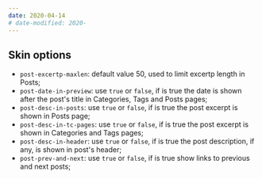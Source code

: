```yaml
---
date: 2020-04-14
# date-modified: 2020-
---
```


## Skin options

- `post-excertp-maxlen`: default value 50, used to limit excertp length in Posts;
- `post-date-in-preview`: use `true` or `false`, if is true the date is shown
  after the post's title in Categories, Tags and Posts pages;
- `post-desc-in-posts`: use `true` or `false`, if is true the post excerpt is 
  shown in Posts page;
- `post-desc-in-tc-pages`: use `true` or `false`, if is true the post excerpt is 
  shown in Categories and Tags pages;
- `post-desc-in-header`: use `true` or `false`, if is true the post description, if 
  any, is shown in post's header;
- `post-prev-and-next`: use `true` or `false`, if is true show links to previous and
  next posts;
